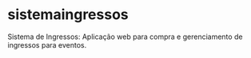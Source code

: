 # sistemaingressos
Sistema de Ingressos: Aplicação web para compra e gerenciamento de ingressos para eventos.
